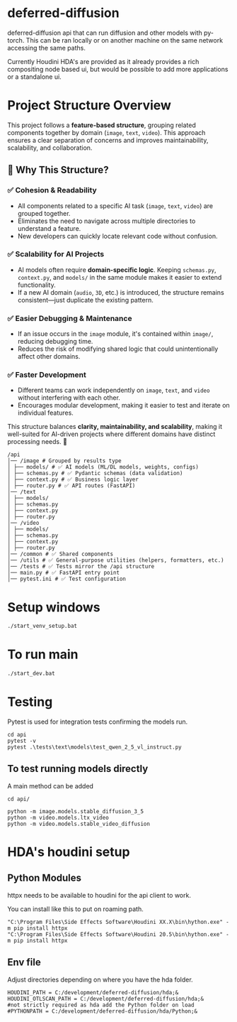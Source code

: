 # deferred-diffusion

deferred-diffusion api that can run diffusion and other models with py-torch. This can be ran locally or on another machine on the same network accessing the same paths.

Currently Houdini HDA's are provided as it already provides a rich compositing node based ui, but would be possible to add more applications or a standalone ui.

# **Project Structure Overview**

This project follows a **feature-based structure**, grouping related components together by domain (`image`, `text`, `video`). This approach ensures a clear separation of concerns and improves maintainability, scalability, and collaboration.

## **📂 Why This Structure?**

### ✅ **Cohesion & Readability**

- All components related to a specific AI task (`image`, `text`, `video`) are grouped together.
- Eliminates the need to navigate across multiple directories to understand a feature.
- New developers can quickly locate relevant code without confusion.

### ✅ **Scalability for AI Projects**

- AI models often require **domain-specific logic**. Keeping `schemas.py`, `context.py`, and `models/` in the same module makes it easier to extend functionality.
- If a new AI domain (`audio`, `3D`, etc.) is introduced, the structure remains consistent—just duplicate the existing pattern.

### ✅ **Easier Debugging & Maintenance**

- If an issue occurs in the `image` module, it's contained within `image/`, reducing debugging time.
- Reduces the risk of modifying shared logic that could unintentionally affect other domains.

### ✅ **Faster Development**

- Different teams can work independently on `image`, `text`, and `video` without interfering with each other.
- Encourages modular development, making it easier to test and iterate on individual features.

This structure balances **clarity, maintainability, and scalability**, making it well-suited for AI-driven projects where different domains have distinct processing needs. 🚀

```
/api
│── /image # Grouped by results type
│ ├── models/ # ✅ AI models (ML/DL models, weights, configs)
│ ├── schemas.py # ✅ Pydantic schemas (data validation)
│ ├── context.py # ✅ Business logic layer
│ ├── router.py # ✅ API routes (FastAPI)
│── /text
│ ├── models/
│ ├── schemas.py
│ ├── context.py
│ ├── router.py
│── /video
│ ├── models/
│ ├── schemas.py
│ ├── context.py
│ ├── router.py
│── /common # ✅ Shared components
│── /utils # ✅ General-purpose utilities (helpers, formatters, etc.)
│── /tests # ✅ Tests mirror the /api structure
│── main.py # ✅ FastAPI entry point
│── pytest.ini # ✅ Test configuration
```

# Setup windows

```sh
./start_venv_setup.bat
```

# To run main

```sh
./start_dev.bat
```

# Testing

Pytest is used for integration tests confirming the models run.

```
cd api
pytest -v
pytest .\tests\text\models\test_qwen_2_5_vl_instruct.py
```

## To test running models directly

A main method can be added

```
cd api/

python -m image.models.stable_diffusion_3_5
python -m video.models.ltx_video
python -m video.models.stable_video_diffusion
```

# HDA's houdini setup

## Python Modules

httpx needs to be available to houdini for the api client to work.

You can install like this to put on roaming path.

```
"C:\Program Files\Side Effects Software\Houdini XX.X\bin\hython.exe" -m pip install httpx
"C:\Program Files\Side Effects Software\Houdini 20.5\bin\hython.exe" -m pip install httpx
```

## Env file

Adjust directories depending on where you have the hda folder.

```
HOUDINI_PATH = C:/development/deferred-diffusion/hda;&
HOUDINI_OTLSCAN_PATH = C:/development/deferred-diffusion/hda;&
#not strictly required as hda add the Python folder on load
#PYTHONPATH = C:/development/deferred-diffusion/hda/Python;&
```

